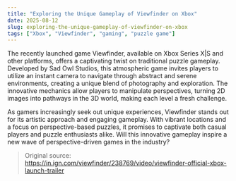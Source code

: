 ```yaml
---
title: "Exploring the Unique Gameplay of Viewfinder on Xbox"
date: 2025-08-12
slug: exploring-the-unique-gameplay-of-viewfinder-on-xbox
tags: ["Xbox", "Viewfinder", "gaming", "puzzle game"]
---
```


The recently launched game Viewfinder, available on Xbox Series X|S and other platforms, offers a captivating twist on traditional puzzle gameplay. Developed by Sad Owl Studios, this atmospheric game invites players to utilize an instant camera to navigate through abstract and serene environments, creating a unique blend of photography and exploration. The innovative mechanics allow players to manipulate perspectives, turning 2D images into pathways in the 3D world, making each level a fresh challenge.

As gamers increasingly seek out unique experiences, Viewfinder stands out for its artistic approach and engaging gameplay. With vibrant locations and a focus on perspective-based puzzles, it promises to captivate both casual players and puzzle enthusiasts alike. Will this innovative gameplay inspire a new wave of perspective-driven games in the industry?
> Original source: https://in.ign.com/viewfinder/238769/video/viewfinder-official-xbox-launch-trailer